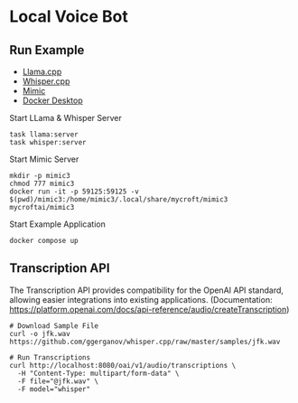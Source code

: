 # Local Voice Bot

## Run Example

- [Llama.cpp](https://github.com/ggerganov/llama.cpp)
- [Whisper.cpp](https://github.com/ggerganov/whisper.cpp)
- [Mimic](https://github.com/MycroftAI/mimic3)
- [Docker Desktop](https://www.docker.com/products/docker-desktop/)


Start LLama & Whisper Server

```shell
task llama:server
task whisper:server
```

Start Mimic Server

```
mkdir -p mimic3
chmod 777 mimic3
docker run -it -p 59125:59125 -v $(pwd)/mimic3:/home/mimic3/.local/share/mycroft/mimic3 mycroftai/mimic3
```

Start Example Application

```shell
docker compose up
```

## Transcription API

The Transcription API provides compatibility for the OpenAI API standard, allowing easier integrations into existing applications. (Documentation: https://platform.openai.com/docs/api-reference/audio/createTranscription)

```shell
# Download Sample File
curl -o jfk.wav https://github.com/ggerganov/whisper.cpp/raw/master/samples/jfk.wav

# Run Transcriptions
curl http://localhost:8080/oai/v1/audio/transcriptions \
  -H "Content-Type: multipart/form-data" \
  -F file="@jfk.wav" \
  -F model="whisper"
```